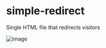 # simple-redirect
Single HTML file that redirects visitors

![image](https://user-images.githubusercontent.com/36837149/143607123-8093733a-0cc9-42a7-a405-ba2f9277c7d0.png)
